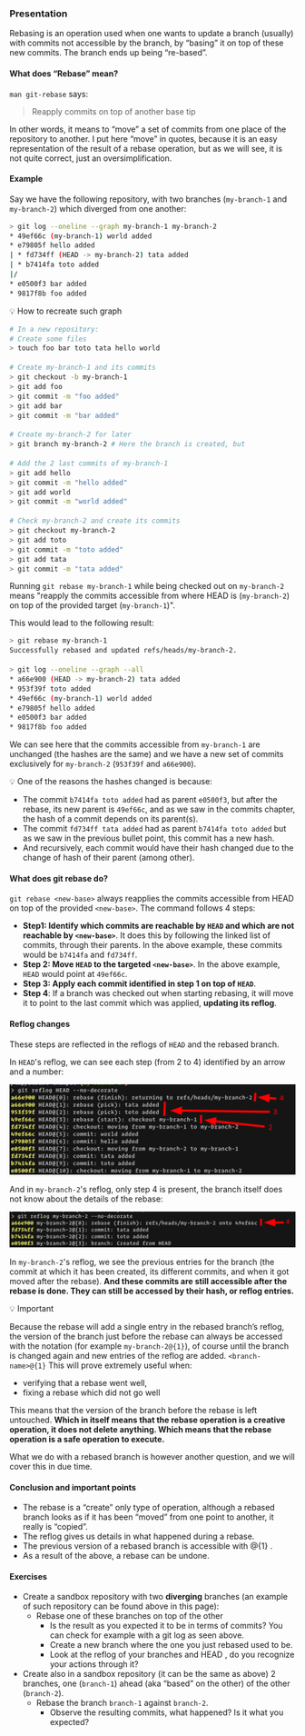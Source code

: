 ### Presentation

Rebasing is an operation used when one wants to update a branch (usually) with
commits not accessible by the branch, by “basing” it on top of these new
commits. The branch ends up being “re-based”.

#### What does “Rebase” mean?

`man git-rebase` says:

> Reapply commits on top of another base tip

In other words, it means to “move” a set of commits from one place of the
repository to another. I put here “move” in quotes, because it is an easy
representation of the result of a rebase operation, but as we will see, it is not quite
correct, just an oversimplification.

#### Example

Say we have the following repository, with two branches (`my-branch-1` and `my-branch-2`) which diverged from one another:

```bash
> git log --oneline --graph my-branch-1 my-branch-2
* 49ef66c (my-branch-1) world added
* e79805f hello added
| * fd734ff (HEAD -> my-branch-2) tata added
| * b7414fa toto added
|/
* e0500f3 bar added
* 9817f8b foo added
```

💡 How to recreate such graph
```bash
# In a new repository:
# Create some files
> touch foo bar toto tata hello world

# Create my-branch-1 and its commits
> git checkout -b my-branch-1
> git add foo
> git commit -m "foo added"
> git add bar
> git commit -m "bar added"

# Create my-branch-2 for later
> git branch my-branch-2 # Here the branch is created, but

# Add the 2 last commits of my-branch-1
> git add hello
> git commit -m "hello added"
> git add world
> git commit -m "world added"

# Check my-branch-2 and create its commits
> git checkout my-branch-2
> git add toto
> git commit -m "toto added"
> git add tata
> git commit -m "tata added"
```

Running `git rebase my-branch-1` while being checked out on `my-branch-2` means
"reapply the commits accessible from where HEAD is (`my-branch-2`) on top of the
provided target (`my-branch-1`)".

This would lead to the following result:

```bash
> git rebase my-branch-1
Successfully rebased and updated refs/heads/my-branch-2.

> git log --oneline --graph --all
* a66e900 (HEAD -> my-branch-2) tata added
* 953f39f toto added
* 49ef66c (my-branch-1) world added
* e79805f hello added
* e0500f3 bar added
* 9817f8b foo added
```

We can see here that the commits accessible from `my-branch-1` are unchanged
(the hashes are the same) and we have a new set of commits exclusively for
`my-branch-2` (`953f39f` and `a66e900`).

💡 One of the reasons the hashes changed is because:
- The commit `b7414fa toto added` had as parent `e0500f3`, but after the rebase,
  its new parent is `49ef66c`, and as we saw in the commits chapter, the
  hash of a commit depends on its parent(s).
- The commit `fd734ff tata added` had as parent `b7414fa toto added` but as we
  saw in the previous bullet point, this commit has a new hash.
- And recursively, each commit would have their hash changed due to the change
  of hash of their parent (among other).

#### What does git rebase do?

`git rebase <new-base>` always reapplies the commits accessible from HEAD on top
of the provided `<new-base>`. The command follows 4 steps:
- **Step1: Identify which commits are reachable by `HEAD` and which are not
  reachable by `<new-base>`**. It does this by following the linked list of
  commits, through their parents. In the above example, these commits would be
  `b7414fa` and `fd734ff`.
- **Step 2: Move `HEAD` to the targeted `<new-base>`**. In the above example,
  `HEAD` would point at `49ef66c`.
- **Step 3: Apply each commit identified in step 1 on top of `HEAD`**.
- **Step 4**: If a branch was checked out when starting rebasing, it will move it to
  point to the last commit which was applied, **updating its reflog**.

#### Reflog changes

These steps are reflected in the reflogs of `HEAD` and the rebased branch.

In `HEAD`'s reflog, we can see each step (from 2 to 4) identified by an arrow and a
number:

![Rebase steps reflected in HEAD's reflog](images/05-rebase-reflected-in-reflog-head.png "Rebase steps reflected in HEAD's reflog")

And in `my-branch-2`'s reflog, only step 4 is present, the branch itself does not know
about the details of the rebase:

![Rebase steps reflected in my-branch-2's reflog](images/05-rebase-reflected-in-reflog-branch.png "Rebase steps reflected in my-branch-2's reflog")

In `my-branch-2`'s reflog, we see the previous entries for the branch (the
commit at which it has been created, its different commits, and when it got
moved after the rebase). **And these commits are still accessible after the rebase
is done. They can still be accessed by their hash, or reflog entries.**

💡 Important

Because the rebase will add a single entry in the rebased branch’s reflog, the
version of the branch just before the rebase can always be accessed with the
notation (for example `my-branch-2@{1}`), of course until the branch is changed
again and new entries of the reflog are added. `<branch-name>@{1}` This will
prove extremely useful when:

- verifying that a rebase went well,
- fixing a rebase which did not go well

This means that the version of the branch before the rebase is left untouched.
**Which in itself means that the rebase operation is a creative operation, it does
not delete anything. Which means that the rebase operation is a safe operation
to execute.**

What we do with a rebased branch is however another question, and we will cover
this in due time.

#### Conclusion and important points

- The rebase is a “create” only type of operation, although a rebased branch
  looks as if it has been “moved” from one point to another, it really is
  “copied”.
- The reflog gives us details in what happened during a rebase.
- The previous version of a rebased branch is accessible with <branch-name>@{1} .
- As a result of the above, a rebase can be undone.

#### Exercises

- Create a sandbox repository with two **diverging** branches (an example of such repository can be found above in this page):
	- Rebase one of these branches on top of the other
		- Is the result as you expected it to be in terms of commits? You can
		  check for example with a git log as seen above.
		- Create a new branch where the one you just rebased used to be.
		- Look at the reflog of your branches and HEAD , do you recognize your
		  actions through it?
- Create also in a sandbox repository (it can be the same as above) 2 branches,
one (`branch-1`) ahead (aka “based” on the other) of the other (`branch-2`).
	- Rebase the branch `branch-1` against `branch-2`.
		- Observe the resulting commits, what happened? Is it what you expected?
